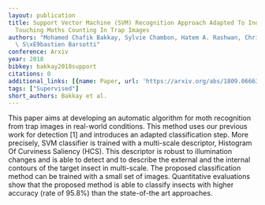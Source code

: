 ```yaml
---
layout: publication
title: Support Vector Machine (SVM) Recognition Approach Adapted To Individual And
  Touching Moths Counting In Trap Images
authors: "Mohamed Chafik Bakkay, Sylvie Chambon, Hatem A. Rashwan, Christian Lubat,\
  \ S\xE9bastien Barsotti"
conference: Arxiv
year: 2018
bibkey: bakkay2018support
citations: 0
additional_links: [{name: Paper, url: 'https://arxiv.org/abs/1809.06663'}]
tags: ["Supervised"]
short_authors: Bakkay et al.
---
```

This paper aims at developing an automatic algorithm for moth recognition
from trap images in real-world conditions. This method uses our previous work
for detection [1] and introduces an adapted classification step. More
precisely, SVM classifier is trained with a multi-scale descriptor, Histogram
Of Curviness Saliency (HCS). This descriptor is robust to illumination changes
and is able to detect and to describe the external and the internal contours of
the target insect in multi-scale. The proposed classification method can be
trained with a small set of images. Quantitative evaluations show that the
proposed method is able to classify insects with higher accuracy (rate of
95.8%) than the state-of-the art approaches.
